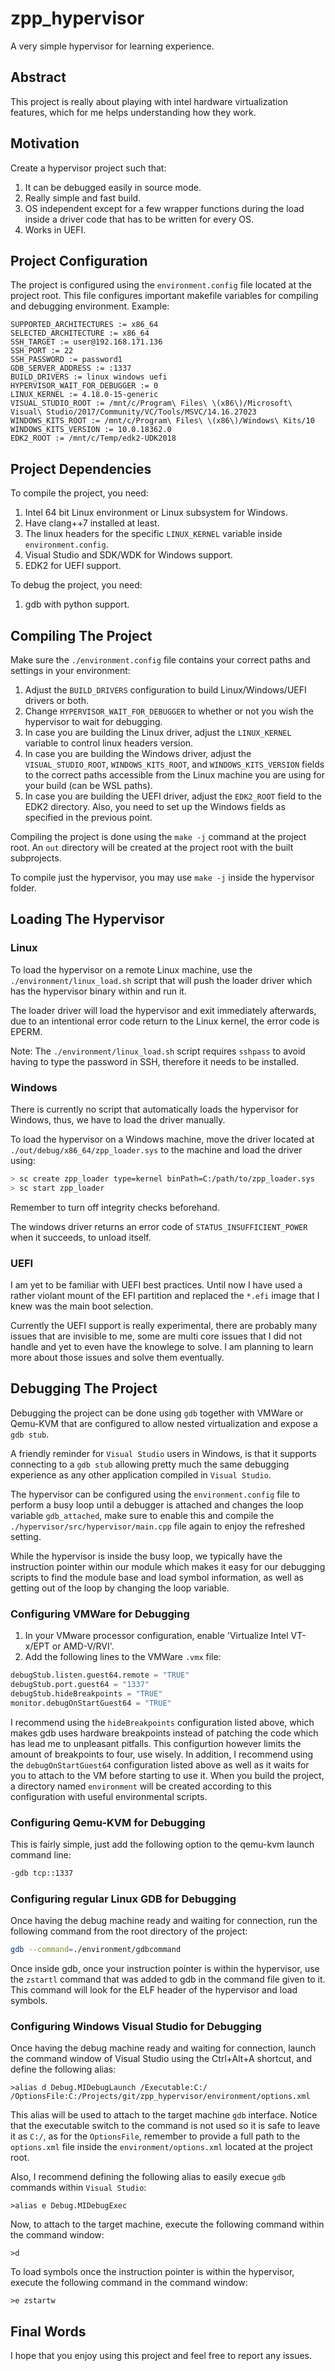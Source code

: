 zpp_hypervisor
==============
A very simple hypervisor for learning experience.

Abstract
--------
This project is really about playing with intel hardware virtualization features, which for me helps understanding
how they work.

Motivation
----------
Create a hypervisor project such that:
1. It can be debugged easily in source mode.
2. Really simple and fast build.
3. OS independent except for a few wrapper functions during the load inside a driver code
that has to be written for every OS.
4. Works in UEFI.

Project Configuration
---------------------
The project is configured using the `environment.config` file located at the project root.
This file configures important makefile variables for compiling and debugging environment.
Example:
```make
SUPPORTED_ARCHITECTURES := x86_64
SELECTED_ARCHITECTURE := x86_64
SSH_TARGET := user@192.168.171.136
SSH_PORT := 22
SSH_PASSWORD := password1
GDB_SERVER_ADDRESS := :1337
BUILD_DRIVERS := linux windows uefi
HYPERVISOR_WAIT_FOR_DEBUGGER := 0
LINUX_KERNEL := 4.18.0-15-generic
VISUAL_STUDIO_ROOT := /mnt/c/Program\ Files\ \(x86\)/Microsoft\ Visual\ Studio/2017/Community/VC/Tools/MSVC/14.16.27023
WINDOWS_KITS_ROOT := /mnt/c/Program\ Files\ \(x86\)/Windows\ Kits/10
WINDOWS_KITS_VERSION := 10.0.18362.0
EDK2_ROOT := /mnt/c/Temp/edk2-UDK2018
```

Project Dependencies
--------------------
To compile the project, you need:
1. Intel 64 bit Linux environment or Linux subsystem for Windows.
2. Have clang++7 installed at least.
3. The linux headers for the specific `LINUX_KERNEL` variable inside `environment.config`.
4. Visual Studio and SDK/WDK for Windows support.
5. EDK2 for UEFI support.

To debug the project, you need:
1. gdb with python support.

Compiling The Project
---------------------
Make sure the `./environment.config` file contains your correct paths and settings in
your environment:
1. Adjust the `BUILD_DRIVERS` configuration to build Linux/Windows/UEFI drivers or both.
2. Change `HYPERVISOR_WAIT_FOR_DEBUGGER` to whether or not you wish the hypervisor to 
wait for debugging.
3. In case you are building the Linux driver, adjust the `LINUX_KERNEL` variable to control linux headers 
version.
4. In case you are building the Windows driver, adjust the `VISUAL_STUDIO_ROOT`, `WINDOWS_KITS_ROOT`, and `WINDOWS_KITS_VERSION` 
fields to the correct paths accessible from the Linux machine you are using for your build (can be WSL paths).
5. In case you are building the UEFI driver, adjust the `EDK2_ROOT` field to the EDK2 directory.
Also, you need to set up the Windows fields as specified in the previous point.

Compiling the project is done using the `make -j` command at the project root.
An `out` directory will be created at the project root with the built subprojects.

To compile just the hypervisor, you may use `make -j` inside the hypervisor folder.

Loading The Hypervisor
----------------------

### Linux
To load the hypervisor on a remote Linux machine, use the `./environment/linux_load.sh` script that will
push the loader driver which has the hypervisor binary within and run it.

The loader driver will load the hypervisor and exit immediately afterwards, due to an intentional
error code return to the Linux kernel, the error code is EPERM.

Note: The `./environment/linux_load.sh` script requires `sshpass` to avoid having to type the password in SSH,
therefore it needs to be installed.

### Windows
There is currently no script that automatically loads the hypervisor for Windows, thus, we have
to load the driver manually.

To load the hypervisor on a Windows machine, move the driver located at `./out/debug/x86_64/zpp_loader.sys`
to the machine and load the driver using:
```sh
> sc create zpp_loader type=kernel binPath=C:/path/to/zpp_loader.sys
> sc start zpp_loader
```

Remember to turn off integrity checks beforehand.

The windows driver returns an error code of `STATUS_INSUFFICIENT_POWER` when it succeeds, to unload itself.

### UEFI
I am yet to be familiar with UEFI best practices. Until now I have used a rather violant 
mount of the EFI partition and replaced the `*.efi` image that I knew was the main boot selection.

Currently the UEFI support is really experimental, there are probably many issues that are invisible to me,
some are multi core issues that I did not handle and yet to even have the knowlege to solve.
I am planning to learn more about those issues and solve them eventually.

Debugging The Project
---------------------
Debugging the project can be done using `gdb` together with VMWare or Qemu-KVM that are configured
to allow nested virtualization and expose a `gdb stub`.

A friendly reminder for `Visual Studio` users in Windows, is that it supports connecting to a `gdb stub` allowing
pretty much the same debugging experience as any other application compiled in `Visual Studio`.

The hypervisor can be configured using the `environment.config` file to perform a busy loop until
a debugger is attached and changes the loop variable `gdb_attached`, make sure to enable this and compile the 
`./hypervisor/src/hypervisor/main.cpp` file again to enjoy the refreshed setting.

While the hypervisor is inside the busy loop, we typically have the instruction pointer within our module
which makes it easy for our debugging scripts to find the module base and load symbol information, as well
as getting out of the loop by changing the loop variable.

### Configuring VMWare for Debugging
1. In your VMware processor configuration, enable 'Virtualize Intel VT-x/EPT or AMD-V/RVI'.
2. Add the following lines to the VMWare `.vmx` file:
```py
debugStub.listen.guest64.remote = "TRUE"
debugStub.port.guest64 = "1337"
debugStub.hideBreakpoints = "TRUE"
monitor.debugOnStartGuest64 = "TRUE"
```
I recommend using the `hideBreakpoints` configuration listed above,
which makes gdb uses hardware breakpoints instead of patching the code which has lead me to unpleasant pitfalls.
This configurtion however limits the amount of breakpoints to four, use wisely.
In addition, I recommend using the `debugOnStartGuest64` configuration listed above as well as it waits for you to attach to the VM before starting
to use it.
When you build the project, a directory named `environment` will be created according to this configuration with 
useful environmental scripts.

### Configuring Qemu-KVM for Debugging
This is fairly simple, just add the following option to the qemu-kvm launch command line:
```sh
-gdb tcp::1337
```

### Configuring regular Linux GDB for Debugging
Once having the debug machine ready and waiting for connection, run the following command from the root
directory of the project:
```sh
gdb --command=./environment/gdbcommand
```

Once inside gdb, once your instruction pointer is within the hypervisor, use the `zstartl` command that was added
to gdb in the command file given to it. This command will look for the ELF header of the hypervisor and load symbols.

### Configuring Windows Visual Studio for Debugging
Once having the debug machine ready and waiting for connection, launch the command window of Visual Studio
using the Ctrl+Alt+A shortcut, and define the following alias:
```
>alias d Debug.MIDebugLaunch /Executable:C:/ /OptionsFile:C:/Projects/git/zpp_hypervisor/environment/options.xml
```
This alias will be used to attach to the target machine `gdb` interface.
Notice that the executable switch to the command is not used so it is safe to leave it as `C:/`, as for the `OptionsFile`, remember
to provide a full path to the `options.xml` file inside the `environment/options.xml` located at the project root.

Also, I recommend defining the following alias to easily execue `gdb` commands within `Visual Studio`:
```
>alias e Debug.MIDebugExec
```

Now, to attach to the target machine, execute the following command within the command window:
```
>d
```

To load symbols once the instruction pointer is within the hypervisor, execute the following command
in the command window:
```
>e zstartw
```

Final Words
-----------
I hope that you enjoy using this project and feel free to report any issues.

